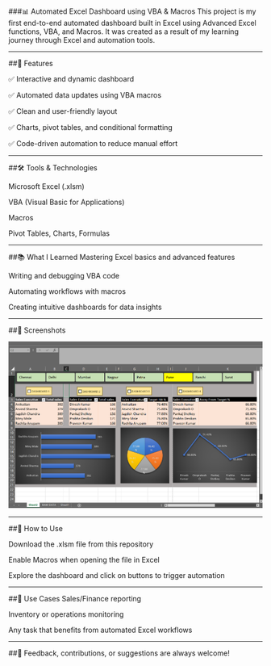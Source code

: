 ###📊 Automated Excel Dashboard using VBA & Macros
This project is my first end-to-end automated dashboard built in Excel using Advanced Excel functions, VBA, and Macros. It was created as a result of my learning journey through Excel and automation tools.

--- 

##🚀 Features

✅ Interactive and dynamic dashboard

✅ Automated data updates using VBA macros

✅ Clean and user-friendly layout

✅ Charts, pivot tables, and conditional formatting

✅ Code-driven automation to reduce manual effort

---

##🛠️ Tools & Technologies

Microsoft Excel (.xlsm)

VBA (Visual Basic for Applications)

Macros

Pivot Tables, Charts, Formulas

--- 

##📚 What I Learned
Mastering Excel basics and advanced features

Writing and debugging VBA code

Automating workflows with macros

Creating intuitive dashboards for data insights

---

##📸 Screenshots

![image alt](https://github.com/reyansh2002/Automated-Excel-Dashboard/blob/main/output%20image)

---

##📂 How to Use

Download the .xlsm file from this repository

Enable Macros when opening the file in Excel

Explore the dashboard and click on buttons to trigger automation

---

##📌 Use Cases
Sales/Finance reporting

Inventory or operations monitoring

Any task that benefits from automated Excel workflows

---

##📢 Feedback, contributions, or suggestions are always welcome!
